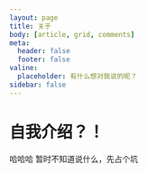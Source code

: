 ```yaml
---
layout: page
title: 关于
body: [article, grid, comments]
meta:
  header: false
  footer: false
valine:
  placeholder: 有什么想对我说的呢？
sidebar: false
---
```


# 自我介绍？！

哈哈哈 暂时不知道说什么，先占个坑